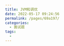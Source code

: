 ```yaml
---
title: JVM和调优
date: 2022-05-17 09:24:56
permalink: /pages/69a197/
categories:
  - 面试题
tags:
  - 
---
```

